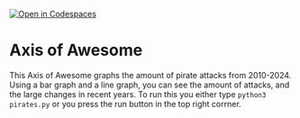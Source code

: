 [![Open in Codespaces](https://classroom.github.com/assets/launch-codespace-2972f46106e565e64193e422d61a12cf1da4916b45550586e14ef0a7c637dd04.svg)](https://classroom.github.com/open-in-codespaces?assignment_repo_id=18896799)
# Axis of Awesome
This Axis of Awesome graphs the amount of pirate attacks from 2010-2024. Using a bar graph and a line graph, you can see the amount of attacks, and the large changes in recent years. To run this you either type `python3 pirates.py` or you press the run button in the top right corrner.